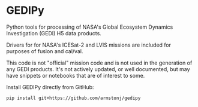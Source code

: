 # GEDIPy
Python tools for processing of NASA's Global Ecosystem Dynamics Investigation (GEDI) H5 data products. 

Drivers for for NASA's ICESat-2 and LVIS missions are included for purposes of fusion and cal/val.

This code is not "official" mission code and is not used in the generation of any GEDI products.
It's not actively updated, or well documented, but may have snippets or notebooks that are of interest to some.

Install GEDIPy directly from GitHub:
```
pip install git+https://github.com/armstonj/gedipy
```


